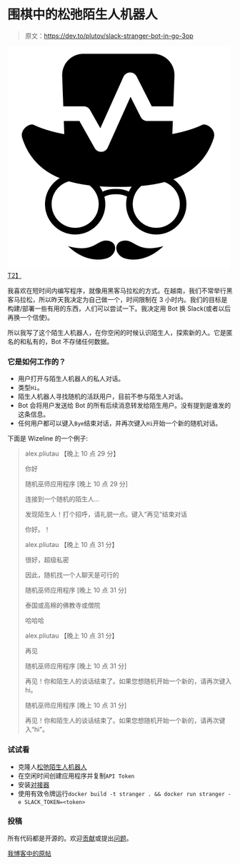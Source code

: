 # 围棋中的松弛陌生人机器人

> 原文：<https://dev.to/plutov/slack-stranger-bot-in-go-3op>

[![wizeline-random](img/1984260146b6ed2c7b9c49fcfb5640d7.png)T2】](https://res.cloudinary.com/practicaldev/image/fetch/s--kvuXPG6C--/c_limit%2Cf_auto%2Cfl_progressive%2Cq_auto%2Cw_880/http://pliutau.com/wizeline-random.png)

我喜欢在短时间内编写程序，就像用黑客马拉松的方式。在越南，我们不常举行黑客马拉松，所以昨天我决定为自己做一个，时间限制在 3 小时内。我们的目标是构建/部署一些有用的东西，人们可以尝试一下。我决定用 Bot 换 Slack(或者以后再换一个信使)。

所以我写了这个陌生人机器人，在你空闲的时候认识陌生人，探索新的人。它是匿名的和私有的，Bot 不存储任何数据。

### 它是如何工作的？

*   用户打开与陌生人机器人的私人对话。
*   类型`Hi`。
*   陌生人机器人寻找随机的活跃用户，目前不参与陌生人对话。
*   Bot 会将用户发送给 Bot 的所有后续消息转发给陌生用户。没有提到是谁发的这条信息。
*   任何用户都可以键入`Bye`结束对话，并再次键入`Hi`开始一个新的随机对话。

下面是 Wizeline 的一个例子:

> alex.pliutau 【晚上 10 点 29 分】
> 
> 你好
> 
> 随机巫师应用程序 [晚上 10 点 29 分]
> 
> 连接到一个随机的陌生人...
> 
> 发现陌生人！打个招呼，请礼貌一点。键入“再见”结束对话
> 
> 你好。！
> 
> alex.pliutau 【晚上 10 点 31 分】
> 
> 很好，超级私密
> 
> 因此，随机找一个人聊天是可行的
> 
> 随机巫师应用程序 [晚上 10 点 31 分]
> 
> 泰国或高棉的佛教寺或僧院
> 
> 哈哈哈
> 
> alex.pliutau 【晚上 10 点 31 分】
> 
> 再见
> 
> 随机巫师应用程序 [晚上 10 点 31 分]
> 
> 再见！你和陌生人的谈话结束了。如果您想随机开始一个新的，请再次键入 hi。
> 
> 随机巫师应用程序 [晚上 10 点 31 分]
> 
> 再见！你和陌生人的谈话结束了。如果您想随机开始一个新的，请再次键入“hi”。

### 试试看

*   克隆人[松弛陌生人机器人](https://github.com/wizeline/slack-stranger-bot)
*   在空闲时间创建应用程序并复制`API Token`
*   安装[对接器](https://docs.docker.com/engine/installation/)
*   使用有效令牌运行`docker build -t stranger . && docker run stranger -e SLACK_TOKEN=<token>`

### 投稿

所有代码都是开源的。欢迎[贡献](https://github.com/wizeline/slack-stranger-bot/pulls)或提出[问题](https://github.com/wizeline/slack-stranger-bot/issues)。

[我博客中的原帖](http://pliutau.com/slack-stranger-bot-in-go/)